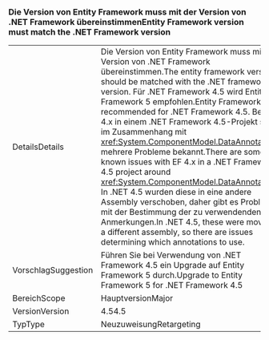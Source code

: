 ### <a name="entity-framework-version-must-match-the-net-framework-version"></a><span data-ttu-id="87381-101">Die Version von Entity Framework muss mit der Version von .NET Framework übereinstimmen</span><span class="sxs-lookup"><span data-stu-id="87381-101">Entity Framework version must match the .NET Framework version</span></span>

|   |   |
|---|---|
|<span data-ttu-id="87381-102">Details</span><span class="sxs-lookup"><span data-stu-id="87381-102">Details</span></span>|<span data-ttu-id="87381-103">Die Version von Entity Framework muss mit der Version von .NET Framework übereinstimmen.</span><span class="sxs-lookup"><span data-stu-id="87381-103">The entity framework version should be matched with the .NET framework version.</span></span> <span data-ttu-id="87381-104">Für .NET Framework 4.5 wird Entity Framework 5 empfohlen.</span><span class="sxs-lookup"><span data-stu-id="87381-104">Entity Framework 5 is recommended for .NET Framework 4.5.</span></span> <span data-ttu-id="87381-105">Bei EF 4.x in einem .NET Framework 4.5-Projekt sind im Zusammenhang mit <xref:System.ComponentModel.DataAnnotations> mehrere Probleme bekannt.</span><span class="sxs-lookup"><span data-stu-id="87381-105">There are some known issues with EF 4.x in a .NET Framework 4.5 project around <xref:System.ComponentModel.DataAnnotations>.</span></span> <span data-ttu-id="87381-106">In .NET 4.5 wurden diese in eine andere Assembly verschoben, daher gibt es Probleme mit der Bestimmung der zu verwendenden Anmerkungen.</span><span class="sxs-lookup"><span data-stu-id="87381-106">In .NET 4.5, these were moved to a different assembly, so there are issues determining which annotations to use.</span></span>|
|<span data-ttu-id="87381-107">Vorschlag</span><span class="sxs-lookup"><span data-stu-id="87381-107">Suggestion</span></span>|<span data-ttu-id="87381-108">Führen Sie bei Verwendung von .NET Framework 4.5 ein Upgrade auf Entity Framework 5 durch.</span><span class="sxs-lookup"><span data-stu-id="87381-108">Upgrade to Entity Framework 5 for .NET Framework 4.5</span></span>|
|<span data-ttu-id="87381-109">Bereich</span><span class="sxs-lookup"><span data-stu-id="87381-109">Scope</span></span>|<span data-ttu-id="87381-110">Hauptversion</span><span class="sxs-lookup"><span data-stu-id="87381-110">Major</span></span>|
|<span data-ttu-id="87381-111">Version</span><span class="sxs-lookup"><span data-stu-id="87381-111">Version</span></span>|<span data-ttu-id="87381-112">4.5</span><span class="sxs-lookup"><span data-stu-id="87381-112">4.5</span></span>|
|<span data-ttu-id="87381-113">Typ</span><span class="sxs-lookup"><span data-stu-id="87381-113">Type</span></span>|<span data-ttu-id="87381-114">Neuzuweisung</span><span class="sxs-lookup"><span data-stu-id="87381-114">Retargeting</span></span>|

